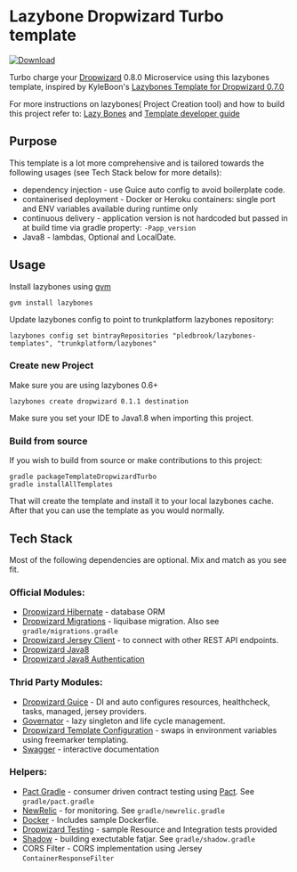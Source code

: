 # Lazybone Dropwizard Turbo template

[ ![Download](https://api.bintray.com/packages/trunkplatform/lazybones/dropwizard-turbo-template/images/download.svg) ](https://bintray.com/trunkplatform/lazybones/dropwizard-turbo-template/_latestVersion)

Turbo charge your [Dropwizard](dropwizard.io) 0.8.0 Microservice using this lazybones template, inspired by KyleBoon's
[Lazybones Template for Dropwizard 0.7.0](https://github.com/kyleboon/lazybones-dropwizard-template)

For more instructions on lazybones( Project Creation tool) and how to build this project refer to:
[Lazy Bones](https://github.com/pledbrook/lazybones)
and [Template developer guide](https://github.com/pledbrook/lazybones/wiki/Template-developers-guide)

## Purpose
This template is a lot more comprehensive and is tailored towards the following usages (see Tech Stack below for more details):

 * dependency injection - use Guice auto config to avoid boilerplate code.
 * containerised deployment - Docker or Heroku containers: single port and ENV variables available during runtime only
 * continuous delivery - application version is not hardcoded but passed in at build time via gradle property: `-Papp_version`
 * Java8 - lambdas, Optional and LocalDate.

## Usage
Install lazybones using [gvm](http://gvmtool.net/)

    gvm install lazybones

Update lazybones config to point to trunkplatform lazybones repository:

    lazybones config set bintrayRepositories "pledbrook/lazybones-templates", "trunkplatform/lazybones"

### Create new Project
Make sure you are using lazybones 0.6+

    lazybones create dropwizard 0.1.1 destination

Make sure you set your IDE to Java1.8 when importing this project.

### Build from source
If you wish to build from source or make contributions to this project:

    gradle packageTemplateDropwizardTurbo
    gradle installAllTemplates

That will create the template and install it to your local lazybones cache. After that you can use the template as you would normally.

## Tech Stack
Most of the following dependencies are optional. Mix and match as you see fit.

### Official Modules:

 * [Dropwizard Hibernate](http://dropwizard.github.io/dropwizard/manual/hibernate.html) - database ORM
 * [Dropwizard Migrations](http://dropwizard.github.io/dropwizard/manual/migrations.html) - liquibase migration. Also see `gradle/migrations.gradle`
 * [Dropwizard Jersey Client]() - to connect with other REST API endpoints.
 * [Dropwizard Java8](https://dropwizard.github.io/dropwizard-java8/)
 * [Dropwizard Java8 Authentication](https://dropwizard.github.io/dropwizard-java8/0.8.0-1/dropwizard-java8-auth/index.html)

### Thrid Party Modules:

 * [Dropwizard Guice](https://github.com/HubSpot/dropwizard-guice) - DI and auto configures resources, healthcheck, tasks, managed, jersey providers.
 * [Governator](https://github.com/Netflix/governator) - lazy singleton and life cycle management.
 * [Dropwizard Template Configuration](https://github.com/tkrille/dropwizard-template-config) - swaps in environment variables using freemarker templating.
 * [Swagger](http://swagger.io/) - interactive documentation

### Helpers:

 * [Pact Gradle](https://github.com/DiUS/pact-jvm/tree/master/pact-jvm-provider-gradle) - consumer driven contract testing using [Pact](https://github.com/realestate-com-au/pact). See `gradle/pact.gradle`
 * [NewRelic](http://newrelic.com/) - for monitoring. See `gradle/newrelic.gradle`
 * [Docker](https://www.docker.com/) - Includes sample Dockerfile.
 * [Dropwizard Testing](https://dropwizard.github.io/dropwizard/manual/testing.html) - sample Resource and Integration tests provided
 * [Shadow]() - building exectutable fatjar. See `gradle/shadow.gradle`
 * CORS Filter - CORS implementation using Jersey `ContainerResponseFilter`


